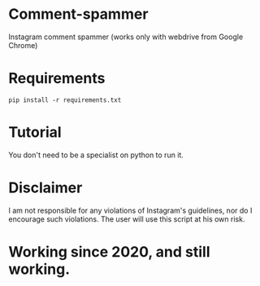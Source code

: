 # Comment-spammer
Instagram comment spammer (works only with webdrive from Google Chrome)

# Requirements
``pip install -r requirements.txt``

# Tutorial
You don't need to be a specialist on python to run it.

# Disclaimer
I am not responsible for any violations of Instagram's guidelines, nor do I encourage such violations. The user will use this script at his own risk.

# Working since 2020, and still working.
